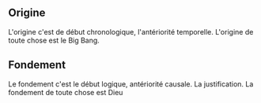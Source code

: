 ## Origine
L'origine c'est de début chronologique, l'antériorité temporelle. L'origine de toute chose est le Big Bang.

## Fondement
Le fondement c'est le début logique, antériorité causale. La justification. La fondement de toute chose est Dieu